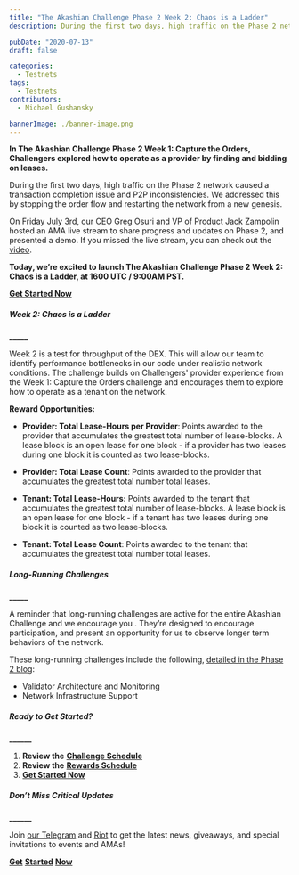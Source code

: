 ```yaml
---
title: "The Akashian Challenge Phase 2 Week 2: Chaos is a Ladder"
description: During the first two days, high traffic on the Phase 2 network caused a transaction completion issue and P2P inconsistencies. We addressed this by stopping the order flow and restarting the network from a new genesis.

pubDate: "2020-07-13"
draft: false

categories:
  - Testnets
tags:
  - Testnets
contributors:
  - Michael Gushansky

bannerImage: ./banner-image.png
---
```


**In The Akashian Challenge Phase 2 Week 1: Capture the Orders, Challengers explored how to operate as a provider by finding and bidding on leases.**

During the first two days, high traffic on the Phase 2 network caused a transaction completion issue and P2P inconsistencies. We addressed this by stopping the order flow and restarting the network from a new genesis.

On Friday July 3rd, our CEO Greg Osuri and VP of Product Jack Zampolin hosted an AMA live stream to share progress and updates on Phase 2, and presented a demo. If you missed the live stream, you can check out the [video](https://www.youtube.com/watch?v=shFtDmsCGNc&t=219s).

**Today, we’re excited to launch The Akashian Challenge Phase 2 Week 2: Chaos is a Ladder, at 1600 UTC / 9:00AM PST.**

[**Get Started Now**](https://akash.network/docs/akashian/phase2#week-2-chaos-is-a-ladder)

##### **Week 2: Chaos is a Ladder**

**\_\_\_\_\_**

Week 2 is a test for throughput of the DEX. This will allow our team to identify performance bottlenecks in our code under realistic network conditions. The challenge builds on Challengers' provider experience from the Week 1: Capture the Orders challenge and encourages them to explore how to operate as a tenant on the network.

**Reward Opportunities:**

- **Provider: Total Lease-Hours per Provider**: Points awarded to the provider that accumulates the greatest total number of lease-blocks. A lease block is an open lease for one block - if a provider has two leases during one block it is counted as two lease-blocks.

- **Provider: Total Lease Count**: Points awarded to the provider that accumulates the greatest total number total leases.

- **Tenant: Total Lease-Hours:** Points awarded to the tenant that accumulates the greatest total number of lease-blocks. A lease block is an open lease for one block - if a tenant has two leases during one block it is counted as two lease-blocks.

- **Tenant: Total Lease Count**: Points awarded to the tenant that accumulates the greatest total number total leases.

##### **Long-Running Challenges**

**\_\_\_\_\_**

A reminder that long-running challenges are active for the entire Akashian Challenge and we encourage you . They’re designed to encourage participation, and present an opportunity for us to observe longer term behaviors of the network.

These long-running challenges include the following, [detailed in the Phase 2 blog](https://akash.network/blog/announcing-the-akashian-challenge-phase-2/):

- Validator Architecture and Monitoring
- Network Infrastructure Support

##### **Ready to Get Started?**

**\_\_\_\_\_\_**

1.  **Review the** [**Challenge Schedule**](https://akash.network/challenge/phase2/schedule)
2.  **Review the** [**Rewards Schedule**](https://akash.network/challenge/phase2/rewards)
3.  [**Get Started Now**](https://akash.network/docs/akashian/phase2#week-2-chaos-is-a-ladder)

##### **Don’t Miss Critical Updates**

**\_\_\_\_\_\_**

Join [our Telegram](https://t.me/AkashNW) and [Riot](https://riot.im/app/#/room/#akashnet:matrix.org) to get the latest news, giveaways, and special invitations to events and AMAs!

[**Get**](https://akash.network/docs/akashian/phase2) [**Started**](https://akash.network/docs/akashian/phase2#week-2-chaos-is-a-ladder) [**Now**](https://akash.network/docs/akashian/phase2)
